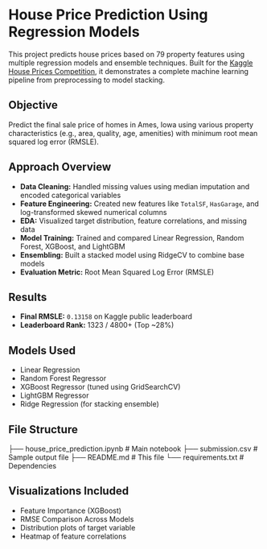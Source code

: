 # House Price Prediction Using Regression Models

This project predicts house prices based on 79 property features using multiple regression models and ensemble techniques. Built for the [Kaggle House Prices Competition](https://www.kaggle.com/competitions/house-prices-advanced-regression-techniques), it demonstrates a complete machine learning pipeline from preprocessing to model stacking.

## Objective
Predict the final sale price of homes in Ames, Iowa using various property characteristics (e.g., area, quality, age, amenities) with minimum root mean squared log error (RMSLE).

##  Approach Overview
- **Data Cleaning:** Handled missing values using median imputation and encoded categorical variables
- **Feature Engineering:** Created new features like `TotalSF`, `HasGarage`, and log-transformed skewed numerical columns
- **EDA:** Visualized target distribution, feature correlations, and missing data
- **Model Training:** Trained and compared Linear Regression, Random Forest, XGBoost, and LightGBM
- **Ensembling:** Built a stacked model using RidgeCV to combine base models
- **Evaluation Metric:** Root Mean Squared Log Error (RMSLE)

##  Results
- **Final RMSLE:** `0.13158` on Kaggle public leaderboard
- **Leaderboard Rank:** 1323 / 4800+ (Top ~28%)

##  Models Used
- Linear Regression
- Random Forest Regressor
- XGBoost Regressor (tuned using GridSearchCV)
- LightGBM Regressor
- Ridge Regression (for stacking ensemble)

##  File Structure
├── house_price_prediction.ipynb # Main notebook ├── submission.csv # Sample output file ├── README.md # This file └── requirements.txt # Dependencies


##  Visualizations Included
- Feature Importance (XGBoost)
- RMSE Comparison Across Models
- Distribution plots of target variable
- Heatmap of feature correlations




